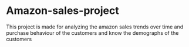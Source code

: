 # Amazon-sales-project
This project is made for analyzing the amazon sales trends over time and purchase behaviour of the customers and know the demographs of the customers  
